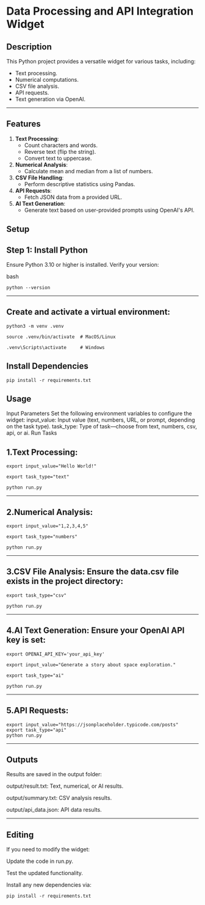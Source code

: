 # Data Processing and API Integration Widget

## **Description**
This Python project provides a versatile widget for various tasks, including:
- Text processing.
- Numerical computations.
- CSV file analysis.
- API requests.
- Text generation via OpenAI.

---

## **Features**
1. **Text Processing**:
   - Count characters and words.
   - Reverse text (flip the string).
   - Convert text to uppercase.
2. **Numerical Analysis**:
   - Calculate mean and median from a list of numbers.
3. **CSV File Handling**:
   - Perform descriptive statistics using Pandas.
4. **API Requests**:
   - Fetch JSON data from a provided URL.
5. **AI Text Generation**:
   - Generate text based on user-provided prompts using OpenAI's API.

## **Setup**


## Step 1: Install Python
Ensure Python 3.10 or higher is installed. Verify your version:

bash

    python --version
---

## Create and activate a virtual environment:

    python3 -m venv .venv
    
    source .venv/bin/activate  # MacOS/Linux
    
    .venv\Scripts\activate     # Windows



## Install Dependencies

    pip install -r requirements.txt

## Usage

Input Parameters
Set the following environment variables to configure the widget:
input_value: Input value (text, numbers, URL, or prompt, depending on the task type).
task_type: Type of task—choose from text, numbers, csv, api, or ai.
Run Tasks


## 1.Text Processing:

    export input_value="Hello World!"
    
    export task_type="text"
    
    python run.py

---    


## 2.Numerical Analysis:

    export input_value="1,2,3,4,5"
    
    export task_type="numbers"
    
    python run.py

---

## 3.CSV File Analysis: Ensure the data.csv file exists in the project directory:

    export task_type="csv"
    
    python run.py

---

## 4.AI Text Generation: Ensure your OpenAI API key is set:

    export OPENAI_API_KEY='your_api_key'
    
    export input_value="Generate a story about space exploration."
    
    export task_type="ai"
    
    python run.py

---


## 5.API Requests:

    export input_value="https://jsonplaceholder.typicode.com/posts"
    export task_type="api"
    python run.py

---


## Outputs
Results are saved in the output folder:

output/result.txt: Text, numerical, or AI results.

output/summary.txt: CSV analysis results.

output/api_data.json: API data results.

---

## Editing
If you need to modify the widget:

Update the code in run.py.

Test the updated functionality.

Install any new dependencies via:

    pip install -r requirements.txt

